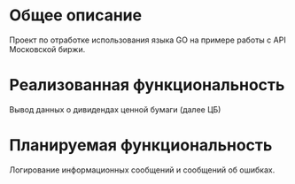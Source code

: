 # Общее описание
Проект по отработке использования языка GO на примере работы с API Московской биржи.

# Реализованная функциональность
Вывод данных о дивидендах ценной бумаги (далее ЦБ)

# Планируемая функциональность
Логирование информационных сообщений и сообщений об ошибках.